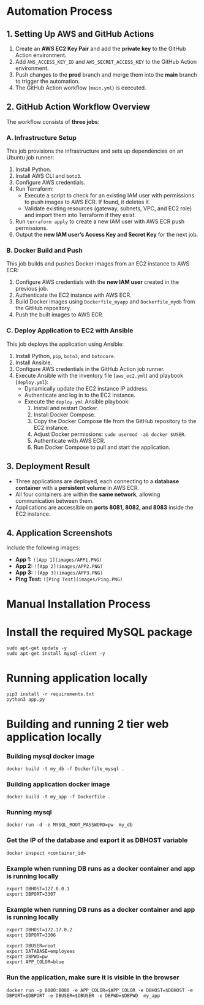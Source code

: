 # Automation Process

## 1. Setting Up AWS and GitHub Actions
1. Create an **AWS EC2 Key Pair** and add the **private key** to the GitHub Action environment.
2. Add `AWS_ACCESS_KEY_ID` and `AWS_SECRET_ACCESS_KEY` to the GitHub Action environment.
3. Push changes to the **prod** branch and merge them into the **main** branch to trigger the automation.
4. The GitHub Action workflow (`main.yml`) is executed.

## 2. GitHub Action Workflow Overview
The workflow consists of **three jobs**:

### **A. Infrastructure Setup**
This job provisions the infrastructure and sets up dependencies on an Ubuntu job runner:
1. Install Python.
2. Install AWS CLI and `boto3`.
3. Configure AWS credentials.
4. Run Terraform:
   - Execute a script to check for an existing IAM user with permissions to push images to AWS ECR. If found, it deletes it.
   - Validate existing resources (gateway, subnets, VPC, and EC2 role) and import them into Terraform if they exist.
5. Run `terraform apply` to create a new IAM user with AWS ECR push permissions.
6. Output the **new IAM user’s Access Key and Secret Key** for the next job.

### **B. Docker Build and Push**
This job builds and pushes Docker images from an EC2 instance to AWS ECR:
1. Configure AWS credentials with the **new IAM user** created in the previous job.
2. Authenticate the EC2 instance with AWS ECR.
3. Build Docker images using `Dockerfile_myapp` and `Dockerfile_mydb` from the GitHub repository.
4. Push the built images to AWS ECR.

### **C. Deploy Application to EC2 with Ansible**
This job deploys the application using Ansible:
1. Install Python, `pip`, `boto3`, and `botocore`.
2. Install Ansible.
3. Configure AWS credentials in the GitHub Action job runner.
4. Execute Ansible with the inventory file (`aws_ec2.yml`) and playbook (`deploy.yml`):
   - Dynamically update the EC2 instance IP address.
   - Authenticate and log in to the EC2 instance.
   - Execute the `deploy.yml` Ansible playbook:
     1. Install and restart Docker.
     2. Install Docker Compose.
     3. Copy the Docker Compose file from the GitHub repository to the EC2 instance.
     4. Adjust Docker permissions: `sudo usermod -aG docker $USER`.
     5. Authenticate with AWS ECR.
     6. Run Docker Compose to pull and start the application.

## 3. Deployment Result
- Three applications are deployed, each connecting to a **database container** with a **persistent volume** in AWS ECR.
- All four containers are within the **same network**, allowing communication between them.
- Applications are accessible on **ports 8081, 8082, and 8083** inside the EC2 instance.

## 4. Application Screenshots
Include the following images:
- **App 1:** `![App 1](images/APP1.PNG)`
- **App 2:** `![App 2](images/APP2.PNG)`
- **App 3:** `![App 3](images/APP3.PNG)`
- **Ping Test:** `![Ping Test](images/Ping.PNG)`


# Manual Installation Process
# Install the required MySQL package
```
sudo apt-get update -y
sudo apt-get install mysql-client -y
```

# Running application locally
```
pip3 install -r requirements.txt
python3 app.py
```

# Building and running 2 tier web application locally
### Building mysql docker image 
```
docker build -t my_db -f Dockerfile_mysql . 
```

### Building application docker image 
```
docker build -t my_app -f Dockerfile . 
```

### Running mysql
```
docker run -d -e MYSQL_ROOT_PASSWORD=pw  my_db
```


### Get the IP of the database and export it as DBHOST variable
```
docker inspect <container_id>
```


### Example when running DB runs as a docker container and app is running locally
```
export DBHOST=127.0.0.1
export DBPORT=3307
```
### Example when running DB runs as a docker container and app is running locally
```
export DBHOST=172.17.0.2
export DBPORT=3306
```
```
export DBUSER=root
export DATABASE=employees
export DBPWD=pw
export APP_COLOR=blue
```
### Run the application, make sure it is visible in the browser
```
docker run -p 8080:8080 -e APP_COLOR=$APP_COLOR -e DBHOST=$DBHOST -e DBPORT=$DBPORT -e DBUSER=$DBUSER -e DBPWD=$DBPWD  my_app
```
